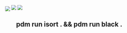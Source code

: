 <img align="center" src="https://github-readme-stats.vercel.app/api/top-langs/?username=LeandroVish&theme=midnight-purple&layout=compact&hide=html,css,scss,shell,procfile&bg_color=00000000">
<img src="https://github-readme-stats.vercel.app/api?username=LeandroVish&show_icons=true&bg_color=00000000">
<img src="https://github-readme-stats.vercel.app/api/top-langs/?username=LeandroVish&hide_progress=true&bg_color=00000000">

<h2>
  <ul class=code>
    pdm run isort . && pdm run black .
  </ul>
</h2>
<style>
  .class {
    background-color: red
  }
</style>
